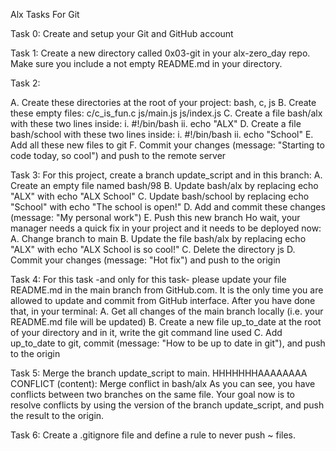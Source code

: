 Alx Tasks For Git

Task 0:
Create and setup your Git and GitHub account

Task 1:
Create a new directory called 0x03-git in your alx-zero_day repo.
Make sure you include a not empty README.md in your directory.

Task 2:

A. Create these directories at the root of your project: bash, c, js
B. Create these empty files:
c/c_is_fun.c
js/main.js
js/index.js
C. Create a file bash/alx with these two lines inside: 
i. #!/bin/bash
ii. echo "ALX"
D. Create a file bash/school with these two lines inside: 
i. #!/bin/bash
ii. echo "School"
E. Add all these new files to git
F. Commit your changes (message: "Starting to code today, so cool") and push to the remote server

Task 3:
For this project, create a branch update_script and in this branch:
A. Create an empty file named bash/98
B. Update bash/alx by replacing echo "ALX" with echo "ALX School"
C. Update bash/school by replacing echo "School" with echo "The school is open!"
D. Add and commit these changes (message: "My personal work")
E. Push this new branch
Ho wait, your manager needs a quick fix in your project and it needs to be deployed now:
A. Change branch to main
B. Update the file bash/alx by replacing echo "ALX" with echo "ALX School is so cool!"
C. Delete the directory js
D. Commit your changes (message: "Hot fix") and push to the origin

Task 4:
For this task -and only for this task- please update your file README.md in the main branch from GitHub.com. It is the only time you are allowed to update and commit from GitHub interface.
After you have done that, in your terminal:
A. Get all changes of the main branch locally (i.e. your README.md file will be updated)
B. Create a new file up_to_date at the root of your directory and in it, write the git command line used
C. Add up_to_date to git, commit (message: "How to be up to date in git"), and push to the origin

Task 5:
Merge the branch update_script to main.
HHHHHHHAAAAAAAA
CONFLICT (content): Merge conflict in bash/alx
As you can see, you have conflicts between two branches on the same file.
Your goal now is to resolve conflicts by using the version of the branch update_script, and push the result to the origin.

Task 6:
Create a .gitignore file and define a rule to never push ~ files.
